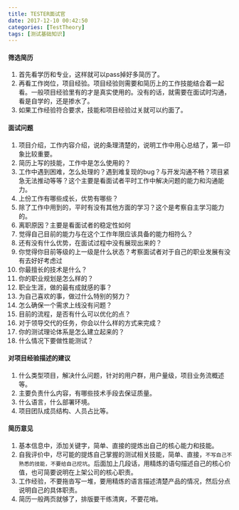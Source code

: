 ```yaml
---
title: TESTER面试官
date: 2017-12-10 00:42:50
categories: [TestTheory]
tags: [测试基础知识]
---
```


#### 筛选简历
1. 首先看学历和专业，这样就可以pass掉好多简历了。
2. 再看工作岗位，项目经验。项目经验则需要和简历上的工作技能结合着一起看。一般项目经验里有的才是真实使用的。没有的话，就需要在面试时沟通，看是自学的，还是掺水了。
3. 如果工作经验符合要求，技能和项目经验过关就可以约面了。

  <!--more-->

#### 面试问题
1. 项目介绍，工作内容介绍，说的条理清楚的，说明工作中用心总结了，第一印象比较重要。
2. 简历上写的技能，工作中是怎么使用的？
3. 工作中遇到困难，怎么处理的？遇到难复现的bug？与开发沟通不畅？项目紧急无法推动等等？这个主要是看面试者平时工作中解决问题的能力和沟通能力。
4. 上份工作有哪些成长，优势有哪些？
5. 除了工作中用到的，平时有没有其他方面的学习？这个是考察自主学习能力的。
6. 离职原因？主要是看面试者的稳定性如何
7. 觉得自己目前的能力与在这个工作年限应该具备的能力相符么？
8. 还有没有什么优势，在面试过程中没有展现出来的？
9. 你觉得你目前等级的上一级是什么状态？考察面试者对于自己的职业发展有没有去好好考虑过
10. 你最擅长的技术是什么？
11. 你的职业规划是怎么样的？
12. 职业生涯，做的最有成就感的事？
13. 为自己喜欢的事，做过什么特别的努力？
14. 怎么确保一个需求上线没有问题？
15. 目前的流程，是否有什么可以优化的点？
16. 对于领导交代的任务，你会以什么样的方式来完成？
17. 你的测试理论体系是怎么建立起来的？
18. 什么情况下要做性能测试？

#### 对项目经验描述的建议
1. 什么类型项目，解决什么问题，针对的用户群，用户量级，项目业务流概述等。
2. 主要负责什么内容，有哪些技术手段去保证质量。
3. 什么语言，什么部署环境。
4. 项目团队成员结构、人员占比等。

#### 简历意见
1. 基本信息中，添加关键字，简单、直接的提炼出自己的核心能力和技能。
2. 自我评价中，尽可能的提炼自己掌握的测试相关技能，简单、直接，``不写自己不熟悉的技能，不要给自己挖坑``。后面加上几段话，用精炼的语句描述自己的核心价值，也可简要说明在上架公司的核心职责。
3. 工作经验，不要拖沓写一堆，要用精炼的语言描述清楚产品的情况，然后分点说明自己的具体职责。
4. 简历一般两页就够了，排版要干练清爽，不要花哨。